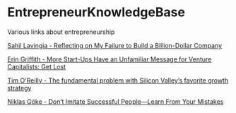 # EntrepreneurKnowledgeBase
Various links about entrepreneurship

[Sahil Lavingia - Reflecting on My Failure to Build a Billion-Dollar Company](https://medium.com/@shl/reflecting-on-my-failure-to-build-a-billion-dollar-company-b0c31d7db0e7)

[Erin Griffith - More Start-Ups Have an Unfamiliar Message for Venture Capitalists: Get Lost](https://www.nytimes.com/2019/01/11/technology/start-ups-rejecting-venture-capital.html)

[Tim O'Reilly - The fundamental problem with Silicon Valley’s favorite growth strategy](https://qz.com/1540608/the-problem-with-silicon-valleys-obsession-with-blitzscaling-growth/amp/)

[Niklas Göke - Don’t Imitate Successful People—Learn From Your Mistakes](https://medium.com/s/story/dont-imitate-successful-people-learn-from-your-mistakes-ea4af41ca66d)

